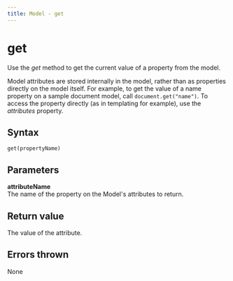 ```yaml
---
title: Model - get
---
```


# get
Use the *get* method to get the current value of a property from the model.

Model attributes are stored internally in the model, rather than as properties directly on the model itself. For example, to get the value of a name property on a sample document model, call `document.get("name")`. To access the property directly (as in templating for example), use the *attributes* property.
 

## Syntax
`get(propertyName)`


## Parameters

**attributeName**  
The name of the property on the Model's attributes to return.


## Return value
The value of the attribute.


## Errors thrown
None
